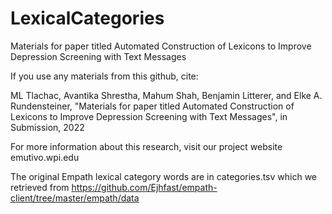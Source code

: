 # LexicalCategories
Materials for paper titled Automated Construction of Lexicons to Improve
Depression Screening with Text Messages

If you use any materials from this github, cite:

ML Tlachac, Avantika Shrestha, Mahum Shah, Benjamin Litterer, and Elke A. Rundensteiner, "Materials for paper titled Automated Construction of Lexicons to Improve Depression Screening with Text Messages", in Submission, 2022

For more information about this research, visit our project website emutivo.wpi.edu

The original Empath lexical category words are in categories.tsv which we retrieved from https://github.com/Ejhfast/empath-client/tree/master/empath/data
